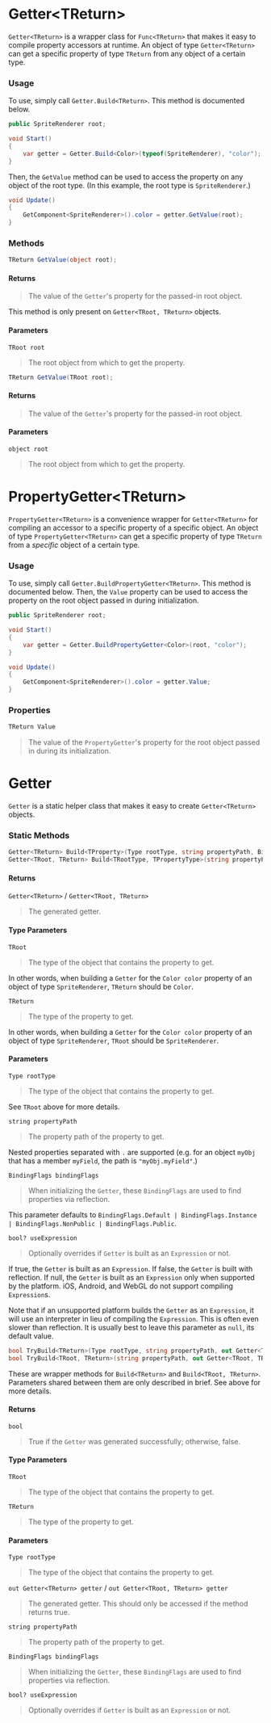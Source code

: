 # Getter\<TReturn\>

`Getter<TReturn>` is a wrapper class for `Func<TReturn>` that makes it easy to compile property accessors at runtime. An object of type `Getter<TReturn>` can get a specific property of type `TReturn` from any object of a certain type. 

### Usage

To use, simply call `Getter.Build<TReturn>`. This method is documented below.

```cs
public SpriteRenderer root;

void Start()
{
	var getter = Getter.Build<Color>(typeof(SpriteRenderer), "color");
}
```

Then, the `GetValue` method can be used to access the property on any object of the root type. (In this example, the root type is `SpriteRenderer`.)

```cs
void Update()
{
	GetComponent<SpriteRenderer>().color = getter.GetValue(root);
}
```

### Methods

```cs
TReturn GetValue(object root);
```

#### Returns
> The value of the `Getter`'s property for the passed-in root object.

This method is only present on `Getter<TRoot, TReturn>` objects.

#### Parameters
`TRoot root`
> The root object from which to get the property.

```cs
TReturn GetValue(TRoot root);
```

#### Returns
> The value of the `Getter`'s property for the passed-in root object.

#### Parameters
`object root`
> The root object from which to get the property.

# PropertyGetter\<TReturn\>

`PropertyGetter<TReturn>` is a convenience wrapper for `Getter<TReturn>` for compiling an accessor to a specific property of a specific object. An object of type `PropertyGetter<TReturn>` can get a specific property of type `TReturn` from a _specific_ object of a certain type.

### Usage

To use, simply call `Getter.BuildPropertyGetter<TReturn>`. This method is documented below. Then, the `Value` property can be used to access the property on the root object passed in during initialization.

```cs
public SpriteRenderer root;

void Start()
{
	var getter = Getter.BuildPropertyGetter<Color>(root, "color");
}

void Update()
{
	GetComponent<SpriteRenderer>().color = getter.Value;
}
```

### Properties

```cs
TReturn Value
```
> The value of the `PropertyGetter`'s property for the root object passed in during its initialization.

# Getter

`Getter` is a static helper class that makes it easy to create `Getter<TReturn>` objects.


### Static Methods

```cs
Getter<TReturn> Build<TProperty>(Type rootType, string propertyPath, BindingFlags bindingFlags, bool? useExpression);
Getter<TRoot, TReturn> Build<TRootType, TPropertyType>(string propertyPath, BindingFlags bindingFlags, bool? useExpression);
```

#### Returns

`Getter<TReturn>` / `Getter<TRoot, TReturn>`
> The generated getter.

#### Type Parameters

`TRoot`
> The type of the object that contains the property to get.

In other words, when building a `Getter` for the `Color color` property of an object of type `SpriteRenderer`, `TReturn` should be `Color`.

`TReturn`
> The type of the property to get.

In other words, when building a `Getter` for the `Color color` property of an object of type `SpriteRenderer`, `TRoot` should be `SpriteRenderer`.

#### Parameters

`Type rootType`
> The type of the object that contains the property to get.

See `TRoot` above for more details.

`string propertyPath`
> The property path of the property to get.

Nested properties separated with `.` are supported (e.g. for an object `myObj` that has a member `myField`, the path is `"myObj.myField"`.)

`BindingFlags bindingFlags`
> When initializing the `Getter`, these `BindingFlags` are used to find properties via reflection.

This parameter defaults to `BindingFlags.Default | BindingFlags.Instance | BindingFlags.NonPublic | BindingFlags.Public`.

`bool? useExpression`
> Optionally overrides if `Getter` is built as an `Expression` or not.

If true, the `Getter` is built as an `Expression`. If false, the `Getter` is built with reflection. If null, the `Getter` is built as an `Expression` only when supported by the platform. iOS, Android, and WebGL do not support compiling `Expression`s.

Note that if an unsupported platform builds the `Getter` as an `Expression`, it will use an interpreter in lieu of compiling the `Expression`. This is often even slower than reflection. It is usually best to leave this parameter as `null`, its default value.

```cs
bool TryBuild<TReturn>(Type rootType, string propertyPath, out Getter<TReturn> getter, BindingFlags bindingFlags, bool? useExpression);
bool TryBuild<TRoot, TReturn>(string propertyPath, out Getter<TRoot, TReturn> getter, BindingFlags bindingFlags, bool? useExpression);
```

These are wrapper methods for `Build<TReturn>` and `Build<TRoot, TReturn>`. Parameters shared between them are only described in brief. See above for more details.

#### Returns

`bool`
> True if the `Getter` was generated successfully; otherwise, false.

#### Type Parameters

`TRoot`
> The type of the object that contains the property to get.

`TReturn`
> The type of the property to get.

#### Parameters

`Type rootType`
> The type of the object that contains the property to get.

`out Getter<TReturn> getter` / `out Getter<TRoot, TReturn> getter`
> The generated getter. This should only be accessed if the method returns true.

`string propertyPath`
> The property path of the property to get.

`BindingFlags bindingFlags`
> When initializing the `Getter`, these `BindingFlags` are used to find properties via reflection.

`bool? useExpression`
> Optionally overrides if `Getter` is built as an `Expression` or not.
